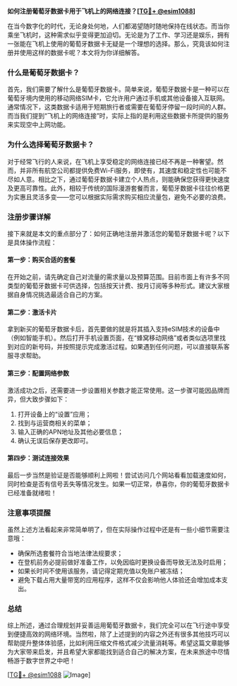 **如何注册葡萄牙数据卡用于飞机上的网络连接？[[TG💪+ @esim1088](https://t.me/s/esim1088)]**

在当今数字化的时代，无论身处何地，人们都渴望随时随地保持在线状态。而当你乘坐飞机时，这种需求似乎变得更加迫切。无论是为了工作、学习还是娱乐，拥有一张能在飞机上使用的葡萄牙数据卡无疑是一个理想的选择。那么，究竟该如何注册并使用这样的数据卡呢？本文将为你详细解答。

### 什么是葡萄牙数据卡？

首先，我们需要了解什么是葡萄牙数据卡。简单来说，葡萄牙数据卡是一种可以在葡萄牙境内使用的移动网络SIM卡，它允许用户通过手机或其他设备接入互联网。通常情况下，这类数据卡适用于短期旅行者或需要在葡萄牙停留一段时间的人群。而当我们提到“飞机上的网络连接”时，实际上指的是利用这些数据卡所提供的服务来实现空中上网功能。

### 为什么选择葡萄牙数据卡？

对于经常飞行的人来说，在飞机上享受稳定的网络连接已经不再是一种奢望。然而，并非所有航空公司都提供免费Wi-Fi服务，即使有，其速度和稳定性也可能不尽如人意。相比之下，通过葡萄牙数据卡建立个人热点，则能确保您获得更快速度及更高可靠性。此外，相较于传统的国际漫游套餐而言，葡萄牙数据卡往往价格更为实惠且灵活多变——您可以根据实际需求购买相应流量包，避免不必要的浪费。

### 注册步骤详解

接下来就是本文的重点部分了：如何正确地注册并激活您的葡萄牙数据卡呢？以下是具体操作流程：

#### 第一步：购买合适的套餐
在开始之前，请先确定自己对流量的需求量以及预算范围。目前市面上有许多不同类型的葡萄牙数据卡可供选择，包括按天计费、按月订阅等多种形式。建议大家根据自身情况挑选最适合自己的方案。

#### 第二步：激活卡片
拿到新买的葡萄牙数据卡后，首先要做的就是将其插入支持eSIM技术的设备中（例如智能手机）。然后打开手机设置页面，在“蜂窝移动网络”或者类似选项里找到对应的新号码，并按照提示完成激活过程。如果遇到任何问题，可以直接联系客服寻求帮助。

#### 第三步：配置网络参数
激活成功之后，还需要进一步设置相关参数才能正常使用。这一步骤可能因品牌而异，但大致步骤如下：
1. 打开设备上的“设置”应用；
2. 找到与运营商相关的菜单；
3. 输入正确的APN地址及其他必要信息；
4. 确认无误后保存更改即可。

#### 第四步：测试连接效果
最后一步当然是验证是否能够顺利上网啦！尝试访问几个网站看看加载速度如何，同时检查是否有信号丢失等情况发生。如果一切正常，恭喜你，你的葡萄牙数据卡已经准备就绪啦！

### 注意事项提醒

虽然上述方法看起来非常简单明了，但在实际操作过程中还是有一些小细节需要注意哦：
- 确保所选套餐符合当地法律法规要求；
- 在登机前务必提前做好准备工作，以免因临时更换设备而导致无法及时启用；
- 如果长时间不使用该服务，请记得定期充值以免账户被冻结；
- 避免下载占用大量带宽的应用程序，这样不仅会影响他人体验还会增加成本支出。

### 总结

综上所述，通过合理规划并妥善运用葡萄牙数据卡，我们完全可以在飞行途中享受到便捷高效的网络环境。当然啦，除了上述提到的内容之外还有很多其他技巧可以帮助提升整体体验感，比如利用压缩文件格式减少流量消耗等。希望这篇文章能够为大家带来启发，并且希望大家都能找到适合自己的解决方案，在未来旅途中尽情畅游于数字世界之中吧！

[[TG💪+ @esim1088](https://t.me/s/esim1088) ![Image](https://i.postimg.cc/4NQfJmqS/Snipaste-2025-05-13-00-14-12.png)]